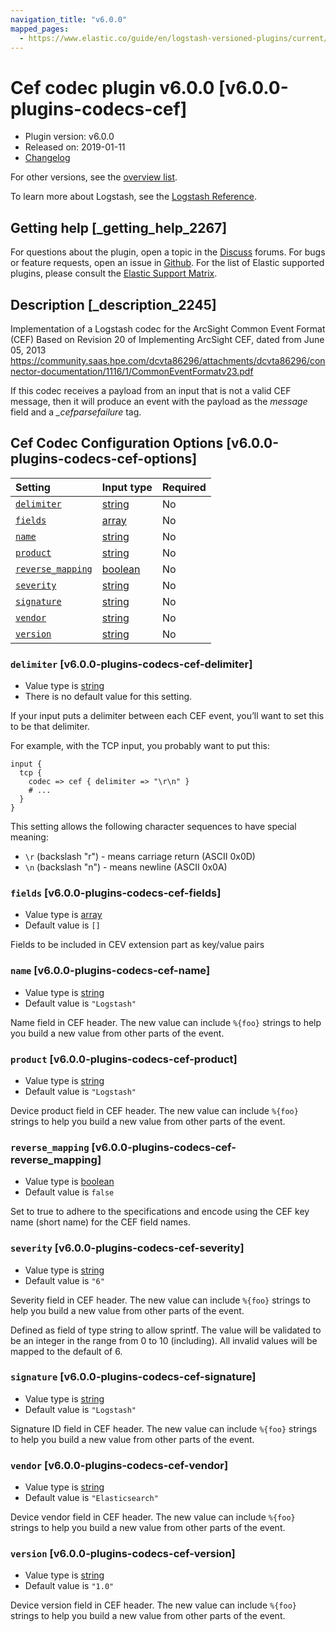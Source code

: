 ```yaml
---
navigation_title: "v6.0.0"
mapped_pages:
  - https://www.elastic.co/guide/en/logstash-versioned-plugins/current/v6.0.0-plugins-codecs-cef.html
---
```


# Cef codec plugin v6.0.0 [v6.0.0-plugins-codecs-cef]

* Plugin version: v6.0.0
* Released on: 2019-01-11
* [Changelog](https://github.com/logstash-plugins/logstash-codec-cef/blob/v6.0.0/CHANGELOG.md)

For other versions, see the [overview list](codec-cef-index.md).

To learn more about Logstash, see the [Logstash Reference](https://www.elastic.co/guide/en/logstash/current/index.html).

## Getting help [_getting_help_2267]

For questions about the plugin, open a topic in the [Discuss](http://discuss.elastic.co) forums. For bugs or feature requests, open an issue in [Github](https://github.com/logstash-plugins/logstash-codec-cef). For the list of Elastic supported plugins, please consult the [Elastic Support Matrix](https://www.elastic.co/support/matrix#matrix_logstash_plugins).

## Description [_description_2245]

Implementation of a Logstash codec for the ArcSight Common Event Format (CEF) Based on Revision 20 of Implementing ArcSight CEF, dated from June 05, 2013 <https://community.saas.hpe.com/dcvta86296/attachments/dcvta86296/connector-documentation/1116/1/CommonEventFormatv23.pdf>

If this codec receives a payload from an input that is not a valid CEF message, then it will produce an event with the payload as the *message* field and a *\_cefparsefailure* tag.

## Cef Codec Configuration Options [v6.0.0-plugins-codecs-cef-options]

| Setting | Input type | Required |
| :- | :- | :- |
| [`delimiter`](v6-0-0-plugins-codecs-cef.md#v6.0.0-plugins-codecs-cef-delimiter) | [string](/lsr/value-types.md#string) | No |
| [`fields`](v6-0-0-plugins-codecs-cef.md#v6.0.0-plugins-codecs-cef-fields) | [array](/lsr/value-types.md#array) | No |
| [`name`](v6-0-0-plugins-codecs-cef.md#v6.0.0-plugins-codecs-cef-name) | [string](/lsr/value-types.md#string) | No |
| [`product`](v6-0-0-plugins-codecs-cef.md#v6.0.0-plugins-codecs-cef-product) | [string](/lsr/value-types.md#string) | No |
| [`reverse_mapping`](v6-0-0-plugins-codecs-cef.md#v6.0.0-plugins-codecs-cef-reverse_mapping) | [boolean](/lsr/value-types.md#boolean) | No |
| [`severity`](v6-0-0-plugins-codecs-cef.md#v6.0.0-plugins-codecs-cef-severity) | [string](/lsr/value-types.md#string) | No |
| [`signature`](v6-0-0-plugins-codecs-cef.md#v6.0.0-plugins-codecs-cef-signature) | [string](/lsr/value-types.md#string) | No |
| [`vendor`](v6-0-0-plugins-codecs-cef.md#v6.0.0-plugins-codecs-cef-vendor) | [string](/lsr/value-types.md#string) | No |
| [`version`](v6-0-0-plugins-codecs-cef.md#v6.0.0-plugins-codecs-cef-version) | [string](/lsr/value-types.md#string) | No |

### `delimiter` [v6.0.0-plugins-codecs-cef-delimiter]

* Value type is [string](/lsr/value-types.md#string)
* There is no default value for this setting.

If your input puts a delimiter between each CEF event, you’ll want to set this to be that delimiter.

For example, with the TCP input, you probably want to put this:

```
input {
  tcp {
    codec => cef { delimiter => "\r\n" }
    # ...
  }
}
```

This setting allows the following character sequences to have special meaning:

* `\r` (backslash "r") - means carriage return (ASCII 0x0D)
* `\n` (backslash "n") - means newline (ASCII 0x0A)

### `fields` [v6.0.0-plugins-codecs-cef-fields]

* Value type is [array](/lsr/value-types.md#array)
* Default value is `[]`

Fields to be included in CEV extension part as key/value pairs

### `name` [v6.0.0-plugins-codecs-cef-name]

* Value type is [string](/lsr/value-types.md#string)
* Default value is `"Logstash"`

Name field in CEF header. The new value can include `%{foo}` strings to help you build a new value from other parts of the event.

### `product` [v6.0.0-plugins-codecs-cef-product]

* Value type is [string](/lsr/value-types.md#string)
* Default value is `"Logstash"`

Device product field in CEF header. The new value can include `%{foo}` strings to help you build a new value from other parts of the event.

### `reverse_mapping` [v6.0.0-plugins-codecs-cef-reverse_mapping]

* Value type is [boolean](/lsr/value-types.md#boolean)
* Default value is `false`

Set to true to adhere to the specifications and encode using the CEF key name (short name) for the CEF field names.

### `severity` [v6.0.0-plugins-codecs-cef-severity]

* Value type is [string](/lsr/value-types.md#string)
* Default value is `"6"`

Severity field in CEF header. The new value can include `%{foo}` strings to help you build a new value from other parts of the event.

Defined as field of type string to allow sprintf. The value will be validated to be an integer in the range from 0 to 10 (including). All invalid values will be mapped to the default of 6.

### `signature` [v6.0.0-plugins-codecs-cef-signature]

* Value type is [string](/lsr/value-types.md#string)
* Default value is `"Logstash"`

Signature ID field in CEF header. The new value can include `%{foo}` strings to help you build a new value from other parts of the event.

### `vendor` [v6.0.0-plugins-codecs-cef-vendor]

* Value type is [string](/lsr/value-types.md#string)
* Default value is `"Elasticsearch"`

Device vendor field in CEF header. The new value can include `%{foo}` strings to help you build a new value from other parts of the event.

### `version` [v6.0.0-plugins-codecs-cef-version]

* Value type is [string](/lsr/value-types.md#string)
* Default value is `"1.0"`

Device version field in CEF header. The new value can include `%{foo}` strings to help you build a new value from other parts of the event.
